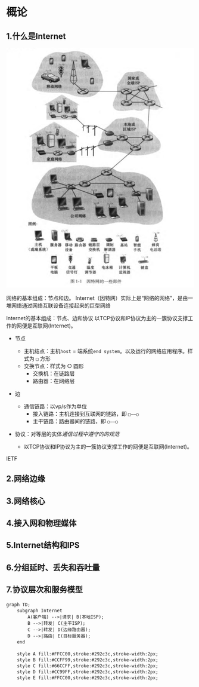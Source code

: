 # 概论

## 1.什么是Internet

![](Picture/Pasted%20image%2020230214175149.png)

网络的基本组成：节点和边。
Internet（因特网）实际上是“网络的网络”，是由一堆网络通过网络互联设备连接起来的巨型网络

Internet的基本组成：节点、边和协议
以TCP协议和IP协议为主的一簇协议支撑工作的网便是互联网(Internet)。

- 节点
    - 主机结点：主机`host` = 端系统`end system`。以及运行的网络应用程序。样式为 `□` 方形
    - 交换节点：样式为 ○ 圆形
        - 交换机：在链路层
        - 路由器：在网络层

- 边
    - 通信链路：以vp/s作为单位
        - 接入链路：主机连接到互联网的链路，即 `□——○`
        - 主干链路：路由器间的链路，即 `○——○`

- 协议：对等层的实体*通信过程中遵守的的规范*
    - 以TCP协议和IP协议为主的一簇协议支撑工作的网便是互联网(Internet)。

IETF

## 2.网络边缘

## 3.网络核心

## 4.接入网和物理媒体

## 5.Internet结构和IPS

## 6.分组延时、丢失和吞吐量

## 7.协议层次和服务模型


```mermaid
graph TD;
    subgraph Internet
        A(客户端) -->|请求| B(本地ISP);
        B -->|转发| C(主干ISP);
        C -->|转发| D(边缘路由器);
        D -->|路由| E(目标服务器);
    end
    
    style A fill:#FFCC00,stroke:#292c3c,stroke-width:2px;
    style B fill:#CCFF99,stroke:#292c3c,stroke-width:2px;
    style C fill:#66CCFF,stroke:#292c3c,stroke-width:2px;
    style D fill:#CC99FF,stroke:#292c3c,stroke-width:2px;
    style E fill:#FFCC00,stroke:#292c3c,stroke-width:2px;

```